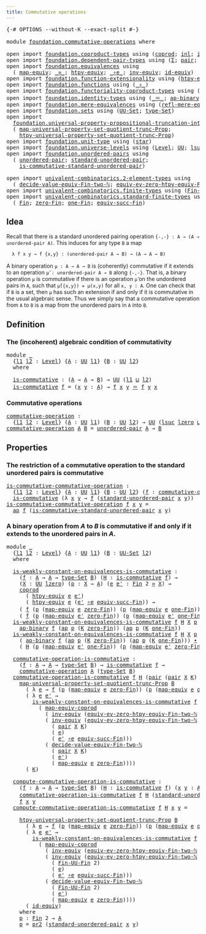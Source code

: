 ```yaml
---
title: Commutative operations
---
```


<pre class="Agda"><a id="48" class="Symbol">{-#</a> <a id="52" class="Keyword">OPTIONS</a> <a id="60" class="Pragma">--without-K</a> <a id="72" class="Pragma">--exact-split</a> <a id="86" class="Symbol">#-}</a>

<a id="91" class="Keyword">module</a> <a id="98" href="foundation.commutative-operations.html" class="Module">foundation.commutative-operations</a> <a id="132" class="Keyword">where</a>

<a id="139" class="Keyword">open</a> <a id="144" class="Keyword">import</a> <a id="151" href="foundation.coproduct-types.html" class="Module">foundation.coproduct-types</a> <a id="178" class="Keyword">using</a> <a id="184" class="Symbol">(</a><a id="185" href="foundation.coproduct-types.html#1182" class="Datatype">coprod</a><a id="191" class="Symbol">;</a> <a id="193" href="foundation.coproduct-types.html#1253" class="InductiveConstructor">inl</a><a id="196" class="Symbol">;</a> <a id="198" href="foundation.coproduct-types.html#1276" class="InductiveConstructor">inr</a><a id="201" class="Symbol">)</a>
<a id="203" class="Keyword">open</a> <a id="208" class="Keyword">import</a> <a id="215" href="foundation.dependent-pair-types.html" class="Module">foundation.dependent-pair-types</a> <a id="247" class="Keyword">using</a> <a id="253" class="Symbol">(</a><a id="254" href="foundation-core.dependent-pair-types.html#515" class="Record">Σ</a><a id="255" class="Symbol">;</a> <a id="257" href="foundation-core.dependent-pair-types.html#588" class="InductiveConstructor">pair</a><a id="261" class="Symbol">;</a> <a id="263" href="foundation-core.dependent-pair-types.html#605" class="Field">pr1</a><a id="266" class="Symbol">;</a> <a id="268" href="foundation-core.dependent-pair-types.html#617" class="Field">pr2</a><a id="271" class="Symbol">)</a>
<a id="273" class="Keyword">open</a> <a id="278" class="Keyword">import</a> <a id="285" href="foundation.equivalences.html" class="Module">foundation.equivalences</a> <a id="309" class="Keyword">using</a>
  <a id="317" class="Symbol">(</a> <a id="319" href="foundation-core.equivalences.html#1821" class="Function">map-equiv</a><a id="328" class="Symbol">;</a> <a id="330" href="foundation-core.equivalences.html#1621" class="Function Operator">_≃_</a><a id="333" class="Symbol">;</a> <a id="335" href="foundation.equivalences.html#12711" class="Function">htpy-equiv</a><a id="345" class="Symbol">;</a> <a id="347" href="foundation-core.equivalences.html#7869" class="Function Operator">_∘e_</a><a id="351" class="Symbol">;</a> <a id="353" href="foundation-core.equivalences.html#5721" class="Function">inv-equiv</a><a id="362" class="Symbol">;</a> <a id="364" href="foundation-core.equivalences.html#2494" class="Function">id-equiv</a><a id="372" class="Symbol">)</a>
<a id="374" class="Keyword">open</a> <a id="379" class="Keyword">import</a> <a id="386" href="foundation.function-extensionality.html" class="Module">foundation.function-extensionality</a> <a id="421" class="Keyword">using</a> <a id="427" class="Symbol">(</a><a id="428" href="foundation-core.function-extensionality.html#965" class="Function">htpy-eq</a><a id="435" class="Symbol">)</a>
<a id="437" class="Keyword">open</a> <a id="442" class="Keyword">import</a> <a id="449" href="foundation.functions.html" class="Module">foundation.functions</a> <a id="470" class="Keyword">using</a> <a id="476" class="Symbol">(</a><a id="477" href="foundation-core.functions.html#420" class="Function Operator">_∘_</a><a id="480" class="Symbol">)</a>
<a id="482" class="Keyword">open</a> <a id="487" class="Keyword">import</a> <a id="494" href="foundation.functoriality-coproduct-types.html" class="Module">foundation.functoriality-coproduct-types</a> <a id="535" class="Keyword">using</a> <a id="541" class="Symbol">(</a><a id="542" href="foundation.functoriality-coproduct-types.html#4444" class="Function">map-equiv-coprod</a><a id="558" class="Symbol">)</a>
<a id="560" class="Keyword">open</a> <a id="565" class="Keyword">import</a> <a id="572" href="foundation.identity-types.html" class="Module">foundation.identity-types</a> <a id="598" class="Keyword">using</a> <a id="604" class="Symbol">(</a><a id="605" href="foundation-core.identity-types.html#1865" class="Function Operator">_＝_</a><a id="608" class="Symbol">;</a> <a id="610" href="foundation-core.identity-types.html#7450" class="Function">ap-binary</a><a id="619" class="Symbol">;</a> <a id="621" href="foundation-core.identity-types.html#4003" class="Function">ap</a><a id="623" class="Symbol">;</a> <a id="625" href="foundation-core.identity-types.html#2425" class="Function Operator">_∙_</a><a id="628" class="Symbol">)</a>
<a id="630" class="Keyword">open</a> <a id="635" class="Keyword">import</a> <a id="642" href="foundation.mere-equivalences.html" class="Module">foundation.mere-equivalences</a> <a id="671" class="Keyword">using</a> <a id="677" class="Symbol">(</a><a id="678" href="foundation.mere-equivalences.html#1771" class="Function">refl-mere-equiv</a><a id="693" class="Symbol">)</a>
<a id="695" class="Keyword">open</a> <a id="700" class="Keyword">import</a> <a id="707" href="foundation.sets.html" class="Module">foundation.sets</a> <a id="723" class="Keyword">using</a> <a id="729" class="Symbol">(</a><a id="730" href="foundation-core.sets.html#1190" class="Function">UU-Set</a><a id="736" class="Symbol">;</a> <a id="738" href="foundation-core.sets.html#1304" class="Function">type-Set</a><a id="746" class="Symbol">)</a>
<a id="748" class="Keyword">open</a> <a id="753" class="Keyword">import</a>
  <a id="762" href="foundation.universal-property-propositional-truncation-into-sets.html" class="Module">foundation.universal-property-propositional-truncation-into-sets</a> <a id="827" class="Keyword">using</a>
  <a id="835" class="Symbol">(</a> <a id="837" href="foundation.universal-property-propositional-truncation-into-sets.html#3791" class="Function">map-universal-property-set-quotient-trunc-Prop</a><a id="883" class="Symbol">;</a>
    <a id="889" href="foundation.universal-property-propositional-truncation-into-sets.html#4480" class="Function">htpy-universal-property-set-quotient-trunc-Prop</a><a id="936" class="Symbol">)</a>
<a id="938" class="Keyword">open</a> <a id="943" class="Keyword">import</a> <a id="950" href="foundation.unit-type.html" class="Module">foundation.unit-type</a> <a id="971" class="Keyword">using</a> <a id="977" class="Symbol">(</a><a id="978" href="foundation.unit-type.html#1108" class="InductiveConstructor">star</a><a id="982" class="Symbol">)</a>
<a id="984" class="Keyword">open</a> <a id="989" class="Keyword">import</a> <a id="996" href="foundation.universe-levels.html" class="Module">foundation.universe-levels</a> <a id="1023" class="Keyword">using</a> <a id="1029" class="Symbol">(</a><a id="1030" href="Agda.Primitive.html#597" class="Postulate">Level</a><a id="1035" class="Symbol">;</a> <a id="1037" href="foundation-core.universe-levels.html#235" class="Primitive">UU</a><a id="1039" class="Symbol">;</a> <a id="1041" href="Agda.Primitive.html#780" class="Primitive">lsuc</a><a id="1045" class="Symbol">;</a> <a id="1047" href="Agda.Primitive.html#810" class="Primitive Operator">_⊔_</a><a id="1050" class="Symbol">;</a> <a id="1052" href="Agda.Primitive.html#764" class="Primitive">lzero</a><a id="1057" class="Symbol">)</a>
<a id="1059" class="Keyword">open</a> <a id="1064" class="Keyword">import</a> <a id="1071" href="foundation.unordered-pairs.html" class="Module">foundation.unordered-pairs</a> <a id="1098" class="Keyword">using</a>
  <a id="1106" class="Symbol">(</a> <a id="1108" href="foundation.unordered-pairs.html#2395" class="Function">unordered-pair</a><a id="1122" class="Symbol">;</a> <a id="1124" href="foundation.unordered-pairs.html#4453" class="Function">standard-unordered-pair</a><a id="1147" class="Symbol">;</a>
    <a id="1153" href="foundation.unordered-pairs.html#7382" class="Function">is-commutative-standard-unordered-pair</a><a id="1191" class="Symbol">)</a>

<a id="1194" class="Keyword">open</a> <a id="1199" class="Keyword">import</a> <a id="1206" href="univalent-combinatorics.2-element-types.html" class="Module">univalent-combinatorics.2-element-types</a> <a id="1246" class="Keyword">using</a>
  <a id="1254" class="Symbol">(</a> <a id="1256" href="univalent-combinatorics.2-element-types.html#29918" class="Function">decide-value-equiv-Fin-two-ℕ</a><a id="1284" class="Symbol">;</a> <a id="1286" href="univalent-combinatorics.2-element-types.html#18407" class="Function">equiv-ev-zero-htpy-equiv-Fin-two-ℕ</a><a id="1320" class="Symbol">)</a>
<a id="1322" class="Keyword">open</a> <a id="1327" class="Keyword">import</a> <a id="1334" href="univalent-combinatorics.finite-types.html" class="Module">univalent-combinatorics.finite-types</a> <a id="1371" class="Keyword">using</a> <a id="1377" class="Symbol">(</a><a id="1378" href="univalent-combinatorics.finite-types.html#9818" class="Function">Fin-UU-Fin</a><a id="1388" class="Symbol">)</a>
<a id="1390" class="Keyword">open</a> <a id="1395" class="Keyword">import</a> <a id="1402" href="univalent-combinatorics.standard-finite-types.html" class="Module">univalent-combinatorics.standard-finite-types</a> <a id="1448" class="Keyword">using</a>
  <a id="1456" class="Symbol">(</a> <a id="1458" href="univalent-combinatorics.standard-finite-types.html#2149" class="Function">Fin</a><a id="1461" class="Symbol">;</a> <a id="1463" href="univalent-combinatorics.standard-finite-types.html#7083" class="Function">zero-Fin</a><a id="1471" class="Symbol">;</a> <a id="1473" href="univalent-combinatorics.standard-finite-types.html#8398" class="Function">one-Fin</a><a id="1480" class="Symbol">;</a> <a id="1482" href="univalent-combinatorics.standard-finite-types.html#11858" class="Function">equiv-succ-Fin</a><a id="1496" class="Symbol">)</a>
</pre>
## Idea

Recall that there is a standard unordered pairing operation `{-,-} : A → (A → unordered-pair A)`. This induces for any type `B` a map

```md
  λ f x y → f {x,y} : (unordered-pair A → B) → (A → A → B)
```

A binary operation `μ : A → A → B` is (coherently) commutative if it extends to an operation `μ̃ : unordered-pair A → B` along `{-,-}`. That is, a binary operation `μ` is commutative if there is an operation `μ̃` on the undordered pairs in `A`, such that `μ̃({x,y}) = μ(x,y)` for all `x, y : A`. One can check that if `B` is a set, then `μ` has such an extension if and only if it is commutative in the usual algebraic sense. Thus we simply say that a commutative operation from `A` to `B` is a map from the unordered pairs in `A` into `B`.

## Definition

### The (incoherent) algebraic condition of commutativity

<pre class="Agda"><a id="2341" class="Keyword">module</a> <a id="2348" href="foundation.commutative-operations.html#2348" class="Module">_</a>
  <a id="2352" class="Symbol">{</a><a id="2353" href="foundation.commutative-operations.html#2353" class="Bound">l1</a> <a id="2356" href="foundation.commutative-operations.html#2356" class="Bound">l2</a> <a id="2359" class="Symbol">:</a> <a id="2361" href="Agda.Primitive.html#597" class="Postulate">Level</a><a id="2366" class="Symbol">}</a> <a id="2368" class="Symbol">{</a><a id="2369" href="foundation.commutative-operations.html#2369" class="Bound">A</a> <a id="2371" class="Symbol">:</a> <a id="2373" href="foundation-core.universe-levels.html#235" class="Primitive">UU</a> <a id="2376" href="foundation.commutative-operations.html#2353" class="Bound">l1</a><a id="2378" class="Symbol">}</a> <a id="2380" class="Symbol">{</a><a id="2381" href="foundation.commutative-operations.html#2381" class="Bound">B</a> <a id="2383" class="Symbol">:</a> <a id="2385" href="foundation-core.universe-levels.html#235" class="Primitive">UU</a> <a id="2388" href="foundation.commutative-operations.html#2356" class="Bound">l2</a><a id="2390" class="Symbol">}</a>
  <a id="2394" class="Keyword">where</a>
  
  <a id="2405" href="foundation.commutative-operations.html#2405" class="Function">is-commutative</a> <a id="2420" class="Symbol">:</a> <a id="2422" class="Symbol">(</a><a id="2423" href="foundation.commutative-operations.html#2369" class="Bound">A</a> <a id="2425" class="Symbol">→</a> <a id="2427" href="foundation.commutative-operations.html#2369" class="Bound">A</a> <a id="2429" class="Symbol">→</a> <a id="2431" href="foundation.commutative-operations.html#2381" class="Bound">B</a><a id="2432" class="Symbol">)</a> <a id="2434" class="Symbol">→</a> <a id="2436" href="foundation-core.universe-levels.html#235" class="Primitive">UU</a> <a id="2439" class="Symbol">(</a><a id="2440" href="foundation.commutative-operations.html#2353" class="Bound">l1</a> <a id="2443" href="Agda.Primitive.html#810" class="Primitive Operator">⊔</a> <a id="2445" href="foundation.commutative-operations.html#2356" class="Bound">l2</a><a id="2447" class="Symbol">)</a>
  <a id="2451" href="foundation.commutative-operations.html#2405" class="Function">is-commutative</a> <a id="2466" href="foundation.commutative-operations.html#2466" class="Bound">f</a> <a id="2468" class="Symbol">=</a> <a id="2470" class="Symbol">(</a><a id="2471" href="foundation.commutative-operations.html#2471" class="Bound">x</a> <a id="2473" href="foundation.commutative-operations.html#2473" class="Bound">y</a> <a id="2475" class="Symbol">:</a> <a id="2477" href="foundation.commutative-operations.html#2369" class="Bound">A</a><a id="2478" class="Symbol">)</a> <a id="2480" class="Symbol">→</a> <a id="2482" href="foundation.commutative-operations.html#2466" class="Bound">f</a> <a id="2484" href="foundation.commutative-operations.html#2471" class="Bound">x</a> <a id="2486" href="foundation.commutative-operations.html#2473" class="Bound">y</a> <a id="2488" href="foundation-core.identity-types.html#1865" class="Function Operator">＝</a> <a id="2490" href="foundation.commutative-operations.html#2466" class="Bound">f</a> <a id="2492" href="foundation.commutative-operations.html#2473" class="Bound">y</a> <a id="2494" href="foundation.commutative-operations.html#2471" class="Bound">x</a>
</pre>
### Commutative operations

<pre class="Agda"><a id="commutative-operation"></a><a id="2537" href="foundation.commutative-operations.html#2537" class="Function">commutative-operation</a> <a id="2559" class="Symbol">:</a>
  <a id="2563" class="Symbol">{</a><a id="2564" href="foundation.commutative-operations.html#2564" class="Bound">l1</a> <a id="2567" href="foundation.commutative-operations.html#2567" class="Bound">l2</a> <a id="2570" class="Symbol">:</a> <a id="2572" href="Agda.Primitive.html#597" class="Postulate">Level</a><a id="2577" class="Symbol">}</a> <a id="2579" class="Symbol">(</a><a id="2580" href="foundation.commutative-operations.html#2580" class="Bound">A</a> <a id="2582" class="Symbol">:</a> <a id="2584" href="foundation-core.universe-levels.html#235" class="Primitive">UU</a> <a id="2587" href="foundation.commutative-operations.html#2564" class="Bound">l1</a><a id="2589" class="Symbol">)</a> <a id="2591" class="Symbol">(</a><a id="2592" href="foundation.commutative-operations.html#2592" class="Bound">B</a> <a id="2594" class="Symbol">:</a> <a id="2596" href="foundation-core.universe-levels.html#235" class="Primitive">UU</a> <a id="2599" href="foundation.commutative-operations.html#2567" class="Bound">l2</a><a id="2601" class="Symbol">)</a> <a id="2603" class="Symbol">→</a> <a id="2605" href="foundation-core.universe-levels.html#235" class="Primitive">UU</a> <a id="2608" class="Symbol">(</a><a id="2609" href="Agda.Primitive.html#780" class="Primitive">lsuc</a> <a id="2614" href="Agda.Primitive.html#764" class="Primitive">lzero</a> <a id="2620" href="Agda.Primitive.html#810" class="Primitive Operator">⊔</a> <a id="2622" href="foundation.commutative-operations.html#2564" class="Bound">l1</a> <a id="2625" href="Agda.Primitive.html#810" class="Primitive Operator">⊔</a> <a id="2627" href="foundation.commutative-operations.html#2567" class="Bound">l2</a><a id="2629" class="Symbol">)</a>
<a id="2631" href="foundation.commutative-operations.html#2537" class="Function">commutative-operation</a> <a id="2653" href="foundation.commutative-operations.html#2653" class="Bound">A</a> <a id="2655" href="foundation.commutative-operations.html#2655" class="Bound">B</a> <a id="2657" class="Symbol">=</a> <a id="2659" href="foundation.unordered-pairs.html#2395" class="Function">unordered-pair</a> <a id="2674" href="foundation.commutative-operations.html#2653" class="Bound">A</a> <a id="2676" class="Symbol">→</a> <a id="2678" href="foundation.commutative-operations.html#2655" class="Bound">B</a>
</pre>
## Properties

### The restriction of a commutative operation to the standard unordered pairs is commutative

<pre class="Agda"><a id="is-commutative-commutative-operation"></a><a id="2803" href="foundation.commutative-operations.html#2803" class="Function">is-commutative-commutative-operation</a> <a id="2840" class="Symbol">:</a>
  <a id="2844" class="Symbol">{</a><a id="2845" href="foundation.commutative-operations.html#2845" class="Bound">l1</a> <a id="2848" href="foundation.commutative-operations.html#2848" class="Bound">l2</a> <a id="2851" class="Symbol">:</a> <a id="2853" href="Agda.Primitive.html#597" class="Postulate">Level</a><a id="2858" class="Symbol">}</a> <a id="2860" class="Symbol">{</a><a id="2861" href="foundation.commutative-operations.html#2861" class="Bound">A</a> <a id="2863" class="Symbol">:</a> <a id="2865" href="foundation-core.universe-levels.html#235" class="Primitive">UU</a> <a id="2868" href="foundation.commutative-operations.html#2845" class="Bound">l1</a><a id="2870" class="Symbol">}</a> <a id="2872" class="Symbol">{</a><a id="2873" href="foundation.commutative-operations.html#2873" class="Bound">B</a> <a id="2875" class="Symbol">:</a> <a id="2877" href="foundation-core.universe-levels.html#235" class="Primitive">UU</a> <a id="2880" href="foundation.commutative-operations.html#2848" class="Bound">l2</a><a id="2882" class="Symbol">}</a> <a id="2884" class="Symbol">(</a><a id="2885" href="foundation.commutative-operations.html#2885" class="Bound">f</a> <a id="2887" class="Symbol">:</a> <a id="2889" href="foundation.commutative-operations.html#2537" class="Function">commutative-operation</a> <a id="2911" href="foundation.commutative-operations.html#2861" class="Bound">A</a> <a id="2913" href="foundation.commutative-operations.html#2873" class="Bound">B</a><a id="2914" class="Symbol">)</a> <a id="2916" class="Symbol">→</a>
  <a id="2920" href="foundation.commutative-operations.html#2405" class="Function">is-commutative</a> <a id="2935" class="Symbol">(λ</a> <a id="2938" href="foundation.commutative-operations.html#2938" class="Bound">x</a> <a id="2940" href="foundation.commutative-operations.html#2940" class="Bound">y</a> <a id="2942" class="Symbol">→</a> <a id="2944" href="foundation.commutative-operations.html#2885" class="Bound">f</a> <a id="2946" class="Symbol">(</a><a id="2947" href="foundation.unordered-pairs.html#4453" class="Function">standard-unordered-pair</a> <a id="2971" href="foundation.commutative-operations.html#2938" class="Bound">x</a> <a id="2973" href="foundation.commutative-operations.html#2940" class="Bound">y</a><a id="2974" class="Symbol">))</a>
<a id="2977" href="foundation.commutative-operations.html#2803" class="Function">is-commutative-commutative-operation</a> <a id="3014" href="foundation.commutative-operations.html#3014" class="Bound">f</a> <a id="3016" href="foundation.commutative-operations.html#3016" class="Bound">x</a> <a id="3018" href="foundation.commutative-operations.html#3018" class="Bound">y</a> <a id="3020" class="Symbol">=</a>
  <a id="3024" href="foundation-core.identity-types.html#4003" class="Function">ap</a> <a id="3027" href="foundation.commutative-operations.html#3014" class="Bound">f</a> <a id="3029" class="Symbol">(</a><a id="3030" href="foundation.unordered-pairs.html#7382" class="Function">is-commutative-standard-unordered-pair</a> <a id="3069" href="foundation.commutative-operations.html#3016" class="Bound">x</a> <a id="3071" href="foundation.commutative-operations.html#3018" class="Bound">y</a><a id="3072" class="Symbol">)</a>
</pre>
### A binary operation from $A$ to $B$ is commutative if and only if it extends to the unordered pairs in $A$.

<pre class="Agda"><a id="3199" class="Keyword">module</a> <a id="3206" href="foundation.commutative-operations.html#3206" class="Module">_</a>
  <a id="3210" class="Symbol">{</a><a id="3211" href="foundation.commutative-operations.html#3211" class="Bound">l1</a> <a id="3214" href="foundation.commutative-operations.html#3214" class="Bound">l2</a> <a id="3217" class="Symbol">:</a> <a id="3219" href="Agda.Primitive.html#597" class="Postulate">Level</a><a id="3224" class="Symbol">}</a> <a id="3226" class="Symbol">{</a><a id="3227" href="foundation.commutative-operations.html#3227" class="Bound">A</a> <a id="3229" class="Symbol">:</a> <a id="3231" href="foundation-core.universe-levels.html#235" class="Primitive">UU</a> <a id="3234" href="foundation.commutative-operations.html#3211" class="Bound">l1</a><a id="3236" class="Symbol">}</a> <a id="3238" class="Symbol">(</a><a id="3239" href="foundation.commutative-operations.html#3239" class="Bound">B</a> <a id="3241" class="Symbol">:</a> <a id="3243" href="foundation-core.sets.html#1190" class="Function">UU-Set</a> <a id="3250" href="foundation.commutative-operations.html#3214" class="Bound">l2</a><a id="3252" class="Symbol">)</a>
  <a id="3256" class="Keyword">where</a>

  <a id="3265" href="foundation.commutative-operations.html#3265" class="Function">is-weakly-constant-on-equivalences-is-commutative</a> <a id="3315" class="Symbol">:</a>
    <a id="3321" class="Symbol">(</a><a id="3322" href="foundation.commutative-operations.html#3322" class="Bound">f</a> <a id="3324" class="Symbol">:</a> <a id="3326" href="foundation.commutative-operations.html#3227" class="Bound">A</a> <a id="3328" class="Symbol">→</a> <a id="3330" href="foundation.commutative-operations.html#3227" class="Bound">A</a> <a id="3332" class="Symbol">→</a> <a id="3334" href="foundation-core.sets.html#1304" class="Function">type-Set</a> <a id="3343" href="foundation.commutative-operations.html#3239" class="Bound">B</a><a id="3344" class="Symbol">)</a> <a id="3346" class="Symbol">(</a><a id="3347" href="foundation.commutative-operations.html#3347" class="Bound">H</a> <a id="3349" class="Symbol">:</a> <a id="3351" href="foundation.commutative-operations.html#2405" class="Function">is-commutative</a> <a id="3366" href="foundation.commutative-operations.html#3322" class="Bound">f</a><a id="3367" class="Symbol">)</a> <a id="3369" class="Symbol">→</a>
    <a id="3375" class="Symbol">(</a><a id="3376" href="foundation.commutative-operations.html#3376" class="Bound">X</a> <a id="3378" class="Symbol">:</a> <a id="3380" href="foundation-core.universe-levels.html#235" class="Primitive">UU</a> <a id="3383" href="Agda.Primitive.html#764" class="Primitive">lzero</a><a id="3388" class="Symbol">)</a> <a id="3390" class="Symbol">(</a><a id="3391" href="foundation.commutative-operations.html#3391" class="Bound">p</a> <a id="3393" class="Symbol">:</a> <a id="3395" href="foundation.commutative-operations.html#3376" class="Bound">X</a> <a id="3397" class="Symbol">→</a> <a id="3399" href="foundation.commutative-operations.html#3227" class="Bound">A</a><a id="3400" class="Symbol">)</a> <a id="3402" class="Symbol">(</a><a id="3403" href="foundation.commutative-operations.html#3403" class="Bound">e</a> <a id="3405" href="foundation.commutative-operations.html#3405" class="Bound">e&#39;</a> <a id="3408" class="Symbol">:</a> <a id="3410" href="univalent-combinatorics.standard-finite-types.html#2149" class="Function">Fin</a> <a id="3414" class="Number">2</a> <a id="3416" href="foundation-core.equivalences.html#1621" class="Function Operator">≃</a> <a id="3418" href="foundation.commutative-operations.html#3376" class="Bound">X</a><a id="3419" class="Symbol">)</a> <a id="3421" class="Symbol">→</a>
    <a id="3427" href="foundation.coproduct-types.html#1182" class="Datatype">coprod</a>
      <a id="3440" class="Symbol">(</a> <a id="3442" href="foundation.equivalences.html#12711" class="Function">htpy-equiv</a> <a id="3453" href="foundation.commutative-operations.html#3403" class="Bound">e</a> <a id="3455" href="foundation.commutative-operations.html#3405" class="Bound">e&#39;</a><a id="3457" class="Symbol">)</a>
      <a id="3465" class="Symbol">(</a> <a id="3467" href="foundation.equivalences.html#12711" class="Function">htpy-equiv</a> <a id="3478" href="foundation.commutative-operations.html#3403" class="Bound">e</a> <a id="3480" class="Symbol">(</a><a id="3481" href="foundation.commutative-operations.html#3405" class="Bound">e&#39;</a> <a id="3484" href="foundation-core.equivalences.html#7869" class="Function Operator">∘e</a> <a id="3487" href="univalent-combinatorics.standard-finite-types.html#11858" class="Function">equiv-succ-Fin</a><a id="3501" class="Symbol">))</a> <a id="3504" class="Symbol">→</a>
    <a id="3510" class="Symbol">(</a> <a id="3512" href="foundation.commutative-operations.html#3322" class="Bound">f</a> <a id="3514" class="Symbol">(</a><a id="3515" href="foundation.commutative-operations.html#3391" class="Bound">p</a> <a id="3517" class="Symbol">(</a><a id="3518" href="foundation-core.equivalences.html#1821" class="Function">map-equiv</a> <a id="3528" href="foundation.commutative-operations.html#3403" class="Bound">e</a> <a id="3530" href="univalent-combinatorics.standard-finite-types.html#7083" class="Function">zero-Fin</a><a id="3538" class="Symbol">))</a> <a id="3541" class="Symbol">(</a><a id="3542" href="foundation.commutative-operations.html#3391" class="Bound">p</a> <a id="3544" class="Symbol">(</a><a id="3545" href="foundation-core.equivalences.html#1821" class="Function">map-equiv</a> <a id="3555" href="foundation.commutative-operations.html#3403" class="Bound">e</a> <a id="3557" href="univalent-combinatorics.standard-finite-types.html#8398" class="Function">one-Fin</a><a id="3564" class="Symbol">)))</a> <a id="3568" href="foundation-core.identity-types.html#1865" class="Function Operator">＝</a> 
    <a id="3575" class="Symbol">(</a> <a id="3577" href="foundation.commutative-operations.html#3322" class="Bound">f</a> <a id="3579" class="Symbol">(</a><a id="3580" href="foundation.commutative-operations.html#3391" class="Bound">p</a> <a id="3582" class="Symbol">(</a><a id="3583" href="foundation-core.equivalences.html#1821" class="Function">map-equiv</a> <a id="3593" href="foundation.commutative-operations.html#3405" class="Bound">e&#39;</a> <a id="3596" href="univalent-combinatorics.standard-finite-types.html#7083" class="Function">zero-Fin</a><a id="3604" class="Symbol">))</a> <a id="3607" class="Symbol">(</a><a id="3608" href="foundation.commutative-operations.html#3391" class="Bound">p</a> <a id="3610" class="Symbol">(</a><a id="3611" href="foundation-core.equivalences.html#1821" class="Function">map-equiv</a> <a id="3621" href="foundation.commutative-operations.html#3405" class="Bound">e&#39;</a> <a id="3624" href="univalent-combinatorics.standard-finite-types.html#8398" class="Function">one-Fin</a><a id="3631" class="Symbol">)))</a>
  <a id="3637" href="foundation.commutative-operations.html#3265" class="Function">is-weakly-constant-on-equivalences-is-commutative</a> <a id="3687" href="foundation.commutative-operations.html#3687" class="Bound">f</a> <a id="3689" href="foundation.commutative-operations.html#3689" class="Bound">H</a> <a id="3691" href="foundation.commutative-operations.html#3691" class="Bound">X</a> <a id="3693" href="foundation.commutative-operations.html#3693" class="Bound">p</a> <a id="3695" href="foundation.commutative-operations.html#3695" class="Bound">e</a> <a id="3697" href="foundation.commutative-operations.html#3697" class="Bound">e&#39;</a> <a id="3700" class="Symbol">(</a><a id="3701" href="foundation.coproduct-types.html#1253" class="InductiveConstructor">inl</a> <a id="3705" href="foundation.commutative-operations.html#3705" class="Bound">K</a><a id="3706" class="Symbol">)</a> <a id="3708" class="Symbol">=</a>
    <a id="3714" href="foundation-core.identity-types.html#7450" class="Function">ap-binary</a> <a id="3724" href="foundation.commutative-operations.html#3687" class="Bound">f</a> <a id="3726" class="Symbol">(</a><a id="3727" href="foundation-core.identity-types.html#4003" class="Function">ap</a> <a id="3730" href="foundation.commutative-operations.html#3693" class="Bound">p</a> <a id="3732" class="Symbol">(</a><a id="3733" href="foundation.commutative-operations.html#3705" class="Bound">K</a> <a id="3735" href="univalent-combinatorics.standard-finite-types.html#7083" class="Function">zero-Fin</a><a id="3743" class="Symbol">))</a> <a id="3746" class="Symbol">(</a><a id="3747" href="foundation-core.identity-types.html#4003" class="Function">ap</a> <a id="3750" href="foundation.commutative-operations.html#3693" class="Bound">p</a> <a id="3752" class="Symbol">(</a><a id="3753" href="foundation.commutative-operations.html#3705" class="Bound">K</a> <a id="3755" href="univalent-combinatorics.standard-finite-types.html#8398" class="Function">one-Fin</a><a id="3762" class="Symbol">))</a>
  <a id="3767" href="foundation.commutative-operations.html#3265" class="Function">is-weakly-constant-on-equivalences-is-commutative</a> <a id="3817" href="foundation.commutative-operations.html#3817" class="Bound">f</a> <a id="3819" href="foundation.commutative-operations.html#3819" class="Bound">H</a> <a id="3821" href="foundation.commutative-operations.html#3821" class="Bound">X</a> <a id="3823" href="foundation.commutative-operations.html#3823" class="Bound">p</a> <a id="3825" href="foundation.commutative-operations.html#3825" class="Bound">e</a> <a id="3827" href="foundation.commutative-operations.html#3827" class="Bound">e&#39;</a> <a id="3830" class="Symbol">(</a><a id="3831" href="foundation.coproduct-types.html#1276" class="InductiveConstructor">inr</a> <a id="3835" href="foundation.commutative-operations.html#3835" class="Bound">K</a><a id="3836" class="Symbol">)</a> <a id="3838" class="Symbol">=</a>
    <a id="3844" class="Symbol">(</a> <a id="3846" href="foundation-core.identity-types.html#7450" class="Function">ap-binary</a> <a id="3856" href="foundation.commutative-operations.html#3817" class="Bound">f</a> <a id="3858" class="Symbol">(</a><a id="3859" href="foundation-core.identity-types.html#4003" class="Function">ap</a> <a id="3862" href="foundation.commutative-operations.html#3823" class="Bound">p</a> <a id="3864" class="Symbol">(</a><a id="3865" href="foundation.commutative-operations.html#3835" class="Bound">K</a> <a id="3867" href="univalent-combinatorics.standard-finite-types.html#7083" class="Function">zero-Fin</a><a id="3875" class="Symbol">))</a> <a id="3878" class="Symbol">(</a><a id="3879" href="foundation-core.identity-types.html#4003" class="Function">ap</a> <a id="3882" href="foundation.commutative-operations.html#3823" class="Bound">p</a> <a id="3884" class="Symbol">(</a><a id="3885" href="foundation.commutative-operations.html#3835" class="Bound">K</a> <a id="3887" href="univalent-combinatorics.standard-finite-types.html#8398" class="Function">one-Fin</a><a id="3894" class="Symbol">)))</a> <a id="3898" href="foundation-core.identity-types.html#2425" class="Function Operator">∙</a>
    <a id="3904" class="Symbol">(</a> <a id="3906" href="foundation.commutative-operations.html#3819" class="Bound">H</a> <a id="3908" class="Symbol">(</a><a id="3909" href="foundation.commutative-operations.html#3823" class="Bound">p</a> <a id="3911" class="Symbol">(</a><a id="3912" href="foundation-core.equivalences.html#1821" class="Function">map-equiv</a> <a id="3922" href="foundation.commutative-operations.html#3827" class="Bound">e&#39;</a> <a id="3925" href="univalent-combinatorics.standard-finite-types.html#8398" class="Function">one-Fin</a><a id="3932" class="Symbol">))</a> <a id="3935" class="Symbol">(</a><a id="3936" href="foundation.commutative-operations.html#3823" class="Bound">p</a> <a id="3938" class="Symbol">(</a><a id="3939" href="foundation-core.equivalences.html#1821" class="Function">map-equiv</a> <a id="3949" href="foundation.commutative-operations.html#3827" class="Bound">e&#39;</a> <a id="3952" href="univalent-combinatorics.standard-finite-types.html#7083" class="Function">zero-Fin</a><a id="3960" class="Symbol">)))</a>
  
  <a id="3969" href="foundation.commutative-operations.html#3969" class="Function">commutative-operation-is-commutative</a> <a id="4006" class="Symbol">:</a>
    <a id="4012" class="Symbol">(</a><a id="4013" href="foundation.commutative-operations.html#4013" class="Bound">f</a> <a id="4015" class="Symbol">:</a> <a id="4017" href="foundation.commutative-operations.html#3227" class="Bound">A</a> <a id="4019" class="Symbol">→</a> <a id="4021" href="foundation.commutative-operations.html#3227" class="Bound">A</a> <a id="4023" class="Symbol">→</a> <a id="4025" href="foundation-core.sets.html#1304" class="Function">type-Set</a> <a id="4034" href="foundation.commutative-operations.html#3239" class="Bound">B</a><a id="4035" class="Symbol">)</a> <a id="4037" class="Symbol">→</a> <a id="4039" href="foundation.commutative-operations.html#2405" class="Function">is-commutative</a> <a id="4054" href="foundation.commutative-operations.html#4013" class="Bound">f</a> <a id="4056" class="Symbol">→</a>
    <a id="4062" href="foundation.commutative-operations.html#2537" class="Function">commutative-operation</a> <a id="4084" href="foundation.commutative-operations.html#3227" class="Bound">A</a> <a id="4086" class="Symbol">(</a><a id="4087" href="foundation-core.sets.html#1304" class="Function">type-Set</a> <a id="4096" href="foundation.commutative-operations.html#3239" class="Bound">B</a><a id="4097" class="Symbol">)</a>
  <a id="4101" href="foundation.commutative-operations.html#3969" class="Function">commutative-operation-is-commutative</a> <a id="4138" href="foundation.commutative-operations.html#4138" class="Bound">f</a> <a id="4140" href="foundation.commutative-operations.html#4140" class="Bound">H</a> <a id="4142" class="Symbol">(</a><a id="4143" href="foundation-core.dependent-pair-types.html#588" class="InductiveConstructor">pair</a> <a id="4148" class="Symbol">(</a><a id="4149" href="foundation-core.dependent-pair-types.html#588" class="InductiveConstructor">pair</a> <a id="4154" href="foundation.commutative-operations.html#4154" class="Bound">X</a> <a id="4156" href="foundation.commutative-operations.html#4156" class="Bound">K</a><a id="4157" class="Symbol">)</a> <a id="4159" href="foundation.commutative-operations.html#4159" class="Bound">p</a><a id="4160" class="Symbol">)</a> <a id="4162" class="Symbol">=</a>
    <a id="4168" href="foundation.universal-property-propositional-truncation-into-sets.html#3791" class="Function">map-universal-property-set-quotient-trunc-Prop</a> <a id="4215" href="foundation.commutative-operations.html#3239" class="Bound">B</a>
      <a id="4223" class="Symbol">(</a> <a id="4225" class="Symbol">λ</a> <a id="4227" href="foundation.commutative-operations.html#4227" class="Bound">e</a> <a id="4229" class="Symbol">→</a> <a id="4231" href="foundation.commutative-operations.html#4138" class="Bound">f</a> <a id="4233" class="Symbol">(</a><a id="4234" href="foundation.commutative-operations.html#4159" class="Bound">p</a> <a id="4236" class="Symbol">(</a><a id="4237" href="foundation-core.equivalences.html#1821" class="Function">map-equiv</a> <a id="4247" href="foundation.commutative-operations.html#4227" class="Bound">e</a> <a id="4249" href="univalent-combinatorics.standard-finite-types.html#7083" class="Function">zero-Fin</a><a id="4257" class="Symbol">))</a> <a id="4260" class="Symbol">(</a><a id="4261" href="foundation.commutative-operations.html#4159" class="Bound">p</a> <a id="4263" class="Symbol">(</a><a id="4264" href="foundation-core.equivalences.html#1821" class="Function">map-equiv</a> <a id="4274" href="foundation.commutative-operations.html#4227" class="Bound">e</a> <a id="4276" href="univalent-combinatorics.standard-finite-types.html#8398" class="Function">one-Fin</a><a id="4283" class="Symbol">)))</a>
      <a id="4293" class="Symbol">(</a> <a id="4295" class="Symbol">λ</a> <a id="4297" href="foundation.commutative-operations.html#4297" class="Bound">e</a> <a id="4299" href="foundation.commutative-operations.html#4299" class="Bound">e&#39;</a> <a id="4302" class="Symbol">→</a>
        <a id="4312" href="foundation.commutative-operations.html#3265" class="Function">is-weakly-constant-on-equivalences-is-commutative</a> <a id="4362" href="foundation.commutative-operations.html#4138" class="Bound">f</a> <a id="4364" href="foundation.commutative-operations.html#4140" class="Bound">H</a> <a id="4366" href="foundation.commutative-operations.html#4154" class="Bound">X</a> <a id="4368" href="foundation.commutative-operations.html#4159" class="Bound">p</a> <a id="4370" href="foundation.commutative-operations.html#4297" class="Bound">e</a> <a id="4372" href="foundation.commutative-operations.html#4299" class="Bound">e&#39;</a>
          <a id="4385" class="Symbol">(</a> <a id="4387" href="foundation.functoriality-coproduct-types.html#4444" class="Function">map-equiv-coprod</a>
            <a id="4416" class="Symbol">(</a> <a id="4418" href="foundation-core.equivalences.html#5721" class="Function">inv-equiv</a> <a id="4428" class="Symbol">(</a><a id="4429" href="univalent-combinatorics.2-element-types.html#18407" class="Function">equiv-ev-zero-htpy-equiv-Fin-two-ℕ</a> <a id="4464" class="Symbol">(</a><a id="4465" href="foundation-core.dependent-pair-types.html#588" class="InductiveConstructor">pair</a> <a id="4470" href="foundation.commutative-operations.html#4154" class="Bound">X</a> <a id="4472" href="foundation.commutative-operations.html#4156" class="Bound">K</a><a id="4473" class="Symbol">)</a> <a id="4475" href="foundation.commutative-operations.html#4297" class="Bound">e</a> <a id="4477" href="foundation.commutative-operations.html#4299" class="Bound">e&#39;</a><a id="4479" class="Symbol">))</a>
            <a id="4494" class="Symbol">(</a> <a id="4496" href="foundation-core.equivalences.html#5721" class="Function">inv-equiv</a> <a id="4506" class="Symbol">(</a><a id="4507" href="univalent-combinatorics.2-element-types.html#18407" class="Function">equiv-ev-zero-htpy-equiv-Fin-two-ℕ</a>
              <a id="4556" class="Symbol">(</a> <a id="4558" href="foundation-core.dependent-pair-types.html#588" class="InductiveConstructor">pair</a> <a id="4563" href="foundation.commutative-operations.html#4154" class="Bound">X</a> <a id="4565" href="foundation.commutative-operations.html#4156" class="Bound">K</a><a id="4566" class="Symbol">)</a>
              <a id="4582" class="Symbol">(</a> <a id="4584" href="foundation.commutative-operations.html#4297" class="Bound">e</a><a id="4585" class="Symbol">)</a>
              <a id="4601" class="Symbol">(</a> <a id="4603" href="foundation.commutative-operations.html#4299" class="Bound">e&#39;</a> <a id="4606" href="foundation-core.equivalences.html#7869" class="Function Operator">∘e</a> <a id="4609" href="univalent-combinatorics.standard-finite-types.html#11858" class="Function">equiv-succ-Fin</a><a id="4623" class="Symbol">)))</a>
            <a id="4639" class="Symbol">(</a> <a id="4641" href="univalent-combinatorics.2-element-types.html#29918" class="Function">decide-value-equiv-Fin-two-ℕ</a>
              <a id="4684" class="Symbol">(</a> <a id="4686" href="foundation-core.dependent-pair-types.html#588" class="InductiveConstructor">pair</a> <a id="4691" href="foundation.commutative-operations.html#4154" class="Bound">X</a> <a id="4693" href="foundation.commutative-operations.html#4156" class="Bound">K</a><a id="4694" class="Symbol">)</a>
              <a id="4710" class="Symbol">(</a> <a id="4712" href="foundation.commutative-operations.html#4299" class="Bound">e&#39;</a><a id="4714" class="Symbol">)</a>
              <a id="4730" class="Symbol">(</a> <a id="4732" href="foundation-core.equivalences.html#1821" class="Function">map-equiv</a> <a id="4742" href="foundation.commutative-operations.html#4297" class="Bound">e</a> <a id="4744" href="univalent-combinatorics.standard-finite-types.html#7083" class="Function">zero-Fin</a><a id="4752" class="Symbol">))))</a>
      <a id="4763" class="Symbol">(</a> <a id="4765" href="foundation.commutative-operations.html#4156" class="Bound">K</a><a id="4766" class="Symbol">)</a>

  <a id="4771" href="foundation.commutative-operations.html#4771" class="Function">compute-commutative-operation-is-commutative</a> <a id="4816" class="Symbol">:</a>
    <a id="4822" class="Symbol">(</a><a id="4823" href="foundation.commutative-operations.html#4823" class="Bound">f</a> <a id="4825" class="Symbol">:</a> <a id="4827" href="foundation.commutative-operations.html#3227" class="Bound">A</a> <a id="4829" class="Symbol">→</a> <a id="4831" href="foundation.commutative-operations.html#3227" class="Bound">A</a> <a id="4833" class="Symbol">→</a> <a id="4835" href="foundation-core.sets.html#1304" class="Function">type-Set</a> <a id="4844" href="foundation.commutative-operations.html#3239" class="Bound">B</a><a id="4845" class="Symbol">)</a> <a id="4847" class="Symbol">(</a><a id="4848" href="foundation.commutative-operations.html#4848" class="Bound">H</a> <a id="4850" class="Symbol">:</a> <a id="4852" href="foundation.commutative-operations.html#2405" class="Function">is-commutative</a> <a id="4867" href="foundation.commutative-operations.html#4823" class="Bound">f</a><a id="4868" class="Symbol">)</a> <a id="4870" class="Symbol">(</a><a id="4871" href="foundation.commutative-operations.html#4871" class="Bound">x</a> <a id="4873" href="foundation.commutative-operations.html#4873" class="Bound">y</a> <a id="4875" class="Symbol">:</a> <a id="4877" href="foundation.commutative-operations.html#3227" class="Bound">A</a><a id="4878" class="Symbol">)</a> <a id="4880" class="Symbol">→</a>
    <a id="4886" href="foundation.commutative-operations.html#3969" class="Function">commutative-operation-is-commutative</a> <a id="4923" href="foundation.commutative-operations.html#4823" class="Bound">f</a> <a id="4925" href="foundation.commutative-operations.html#4848" class="Bound">H</a> <a id="4927" class="Symbol">(</a><a id="4928" href="foundation.unordered-pairs.html#4453" class="Function">standard-unordered-pair</a> <a id="4952" href="foundation.commutative-operations.html#4871" class="Bound">x</a> <a id="4954" href="foundation.commutative-operations.html#4873" class="Bound">y</a><a id="4955" class="Symbol">)</a> <a id="4957" href="foundation-core.identity-types.html#1865" class="Function Operator">＝</a>
    <a id="4963" href="foundation.commutative-operations.html#4823" class="Bound">f</a> <a id="4965" href="foundation.commutative-operations.html#4871" class="Bound">x</a> <a id="4967" href="foundation.commutative-operations.html#4873" class="Bound">y</a>
  <a id="4971" href="foundation.commutative-operations.html#4771" class="Function">compute-commutative-operation-is-commutative</a> <a id="5016" href="foundation.commutative-operations.html#5016" class="Bound">f</a> <a id="5018" href="foundation.commutative-operations.html#5018" class="Bound">H</a> <a id="5020" href="foundation.commutative-operations.html#5020" class="Bound">x</a> <a id="5022" href="foundation.commutative-operations.html#5022" class="Bound">y</a> <a id="5024" class="Symbol">=</a>
    
    <a id="5035" href="foundation.universal-property-propositional-truncation-into-sets.html#4480" class="Function">htpy-universal-property-set-quotient-trunc-Prop</a> <a id="5083" href="foundation.commutative-operations.html#3239" class="Bound">B</a>
      <a id="5091" class="Symbol">(</a> <a id="5093" class="Symbol">λ</a> <a id="5095" href="foundation.commutative-operations.html#5095" class="Bound">e</a> <a id="5097" class="Symbol">→</a> <a id="5099" href="foundation.commutative-operations.html#5016" class="Bound">f</a> <a id="5101" class="Symbol">(</a><a id="5102" href="foundation.commutative-operations.html#5675" class="Function">p</a> <a id="5104" class="Symbol">(</a><a id="5105" href="foundation-core.equivalences.html#1821" class="Function">map-equiv</a> <a id="5115" href="foundation.commutative-operations.html#5095" class="Bound">e</a> <a id="5117" href="univalent-combinatorics.standard-finite-types.html#7083" class="Function">zero-Fin</a><a id="5125" class="Symbol">))</a> <a id="5128" class="Symbol">(</a><a id="5129" href="foundation.commutative-operations.html#5675" class="Function">p</a> <a id="5131" class="Symbol">(</a><a id="5132" href="foundation-core.equivalences.html#1821" class="Function">map-equiv</a> <a id="5142" href="foundation.commutative-operations.html#5095" class="Bound">e</a> <a id="5144" href="univalent-combinatorics.standard-finite-types.html#8398" class="Function">one-Fin</a><a id="5151" class="Symbol">)))</a>
      <a id="5161" class="Symbol">(</a> <a id="5163" class="Symbol">λ</a> <a id="5165" href="foundation.commutative-operations.html#5165" class="Bound">e</a> <a id="5167" href="foundation.commutative-operations.html#5167" class="Bound">e&#39;</a> <a id="5170" class="Symbol">→</a>
        <a id="5180" href="foundation.commutative-operations.html#3265" class="Function">is-weakly-constant-on-equivalences-is-commutative</a> <a id="5230" href="foundation.commutative-operations.html#5016" class="Bound">f</a> <a id="5232" href="foundation.commutative-operations.html#5018" class="Bound">H</a> <a id="5234" class="Symbol">(</a><a id="5235" href="univalent-combinatorics.standard-finite-types.html#2149" class="Function">Fin</a> <a id="5239" class="Number">2</a><a id="5240" class="Symbol">)</a> <a id="5242" href="foundation.commutative-operations.html#5675" class="Function">p</a> <a id="5244" href="foundation.commutative-operations.html#5165" class="Bound">e</a> <a id="5246" href="foundation.commutative-operations.html#5167" class="Bound">e&#39;</a>
          <a id="5259" class="Symbol">(</a> <a id="5261" href="foundation.functoriality-coproduct-types.html#4444" class="Function">map-equiv-coprod</a>
            <a id="5290" class="Symbol">(</a> <a id="5292" href="foundation-core.equivalences.html#5721" class="Function">inv-equiv</a> <a id="5302" class="Symbol">(</a><a id="5303" href="univalent-combinatorics.2-element-types.html#18407" class="Function">equiv-ev-zero-htpy-equiv-Fin-two-ℕ</a> <a id="5338" class="Symbol">(</a><a id="5339" href="univalent-combinatorics.finite-types.html#9818" class="Function">Fin-UU-Fin</a> <a id="5350" class="Number">2</a><a id="5351" class="Symbol">)</a> <a id="5353" href="foundation.commutative-operations.html#5165" class="Bound">e</a> <a id="5355" href="foundation.commutative-operations.html#5167" class="Bound">e&#39;</a><a id="5357" class="Symbol">))</a>
            <a id="5372" class="Symbol">(</a> <a id="5374" href="foundation-core.equivalences.html#5721" class="Function">inv-equiv</a> <a id="5384" class="Symbol">(</a><a id="5385" href="univalent-combinatorics.2-element-types.html#18407" class="Function">equiv-ev-zero-htpy-equiv-Fin-two-ℕ</a>
              <a id="5434" class="Symbol">(</a> <a id="5436" href="univalent-combinatorics.finite-types.html#9818" class="Function">Fin-UU-Fin</a> <a id="5447" class="Number">2</a><a id="5448" class="Symbol">)</a>
              <a id="5464" class="Symbol">(</a> <a id="5466" href="foundation.commutative-operations.html#5165" class="Bound">e</a><a id="5467" class="Symbol">)</a>
              <a id="5483" class="Symbol">(</a> <a id="5485" href="foundation.commutative-operations.html#5167" class="Bound">e&#39;</a> <a id="5488" href="foundation-core.equivalences.html#7869" class="Function Operator">∘e</a> <a id="5491" href="univalent-combinatorics.standard-finite-types.html#11858" class="Function">equiv-succ-Fin</a><a id="5505" class="Symbol">)))</a>
            <a id="5521" class="Symbol">(</a> <a id="5523" href="univalent-combinatorics.2-element-types.html#29918" class="Function">decide-value-equiv-Fin-two-ℕ</a>
              <a id="5566" class="Symbol">(</a> <a id="5568" href="univalent-combinatorics.finite-types.html#9818" class="Function">Fin-UU-Fin</a> <a id="5579" class="Number">2</a><a id="5580" class="Symbol">)</a>
              <a id="5596" class="Symbol">(</a> <a id="5598" href="foundation.commutative-operations.html#5167" class="Bound">e&#39;</a><a id="5600" class="Symbol">)</a>
              <a id="5616" class="Symbol">(</a> <a id="5618" href="foundation-core.equivalences.html#1821" class="Function">map-equiv</a> <a id="5628" href="foundation.commutative-operations.html#5165" class="Bound">e</a> <a id="5630" href="univalent-combinatorics.standard-finite-types.html#7083" class="Function">zero-Fin</a><a id="5638" class="Symbol">))))</a>
      <a id="5649" class="Symbol">(</a> <a id="5651" href="foundation-core.equivalences.html#2494" class="Function">id-equiv</a><a id="5659" class="Symbol">)</a>
    <a id="5665" class="Keyword">where</a>
    <a id="5675" href="foundation.commutative-operations.html#5675" class="Function">p</a> <a id="5677" class="Symbol">:</a> <a id="5679" href="univalent-combinatorics.standard-finite-types.html#2149" class="Function">Fin</a> <a id="5683" class="Number">2</a> <a id="5685" class="Symbol">→</a> <a id="5687" href="foundation.commutative-operations.html#3227" class="Bound">A</a>
    <a id="5693" href="foundation.commutative-operations.html#5675" class="Function">p</a> <a id="5695" class="Symbol">=</a> <a id="5697" href="foundation-core.dependent-pair-types.html#617" class="Field">pr2</a> <a id="5701" class="Symbol">(</a><a id="5702" href="foundation.unordered-pairs.html#4453" class="Function">standard-unordered-pair</a> <a id="5726" href="foundation.commutative-operations.html#5020" class="Bound">x</a> <a id="5728" href="foundation.commutative-operations.html#5022" class="Bound">y</a><a id="5729" class="Symbol">)</a>
</pre>